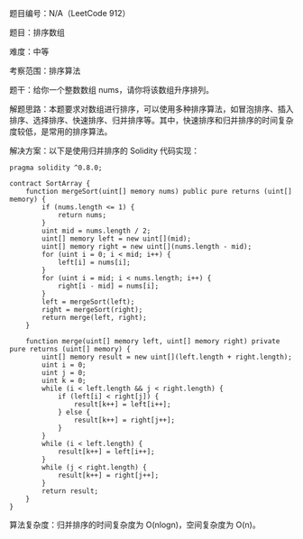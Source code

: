 题目编号：N/A（LeetCode 912）

题目：排序数组

难度：中等

考察范围：排序算法

题干：给你一个整数数组 nums，请你将该数组升序排列。

解题思路：本题要求对数组进行排序，可以使用多种排序算法，如冒泡排序、插入排序、选择排序、快速排序、归并排序等。其中，快速排序和归并排序的时间复杂度较低，是常用的排序算法。

解决方案：以下是使用归并排序的 Solidity 代码实现：

```solidity
pragma solidity ^0.8.0;

contract SortArray {
    function mergeSort(uint[] memory nums) public pure returns (uint[] memory) {
        if (nums.length <= 1) {
            return nums;
        }
        uint mid = nums.length / 2;
        uint[] memory left = new uint[](mid);
        uint[] memory right = new uint[](nums.length - mid);
        for (uint i = 0; i < mid; i++) {
            left[i] = nums[i];
        }
        for (uint i = mid; i < nums.length; i++) {
            right[i - mid] = nums[i];
        }
        left = mergeSort(left);
        right = mergeSort(right);
        return merge(left, right);
    }
    
    function merge(uint[] memory left, uint[] memory right) private pure returns (uint[] memory) {
        uint[] memory result = new uint[](left.length + right.length);
        uint i = 0;
        uint j = 0;
        uint k = 0;
        while (i < left.length && j < right.length) {
            if (left[i] < right[j]) {
                result[k++] = left[i++];
            } else {
                result[k++] = right[j++];
            }
        }
        while (i < left.length) {
            result[k++] = left[i++];
        }
        while (j < right.length) {
            result[k++] = right[j++];
        }
        return result;
    }
}
```

算法复杂度：归并排序的时间复杂度为 O(nlogn)，空间复杂度为 O(n)。